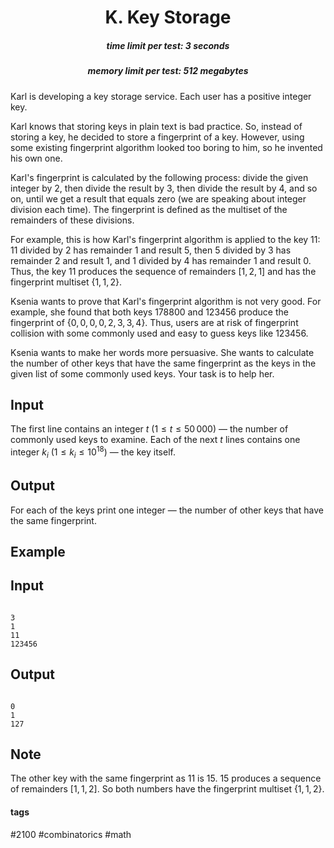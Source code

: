 <h1 style='text-align: center;'> K. Key Storage</h1>

<h5 style='text-align: center;'>time limit per test: 3 seconds</h5>
<h5 style='text-align: center;'>memory limit per test: 512 megabytes</h5>

Karl is developing a key storage service. Each user has a positive integer key.

Karl knows that storing keys in plain text is bad practice. So, instead of storing a key, he decided to store a fingerprint of a key. However, using some existing fingerprint algorithm looked too boring to him, so he invented his own one.

Karl's fingerprint is calculated by the following process: divide the given integer by 2, then divide the result by 3, then divide the result by 4, and so on, until we get a result that equals zero (we are speaking about integer division each time). The fingerprint is defined as the multiset of the remainders of these divisions. 

For example, this is how Karl's fingerprint algorithm is applied to the key 11: 11 divided by 2 has remainder 1 and result 5, then 5 divided by 3 has remainder 2 and result 1, and 1 divided by 4 has remainder 1 and result 0. Thus, the key 11 produces the sequence of remainders $[1, 2, 1]$ and has the fingerprint multiset $\{1, 1, 2\}$.

Ksenia wants to prove that Karl's fingerprint algorithm is not very good. For example, she found that both keys 178800 and 123456 produce the fingerprint of $\{0, 0, 0, 0, 2, 3, 3, 4\}$. Thus, users are at risk of fingerprint collision with some commonly used and easy to guess keys like 123456.

Ksenia wants to make her words more persuasive. She wants to calculate the number of other keys that have the same fingerprint as the keys in the given list of some commonly used keys. Your task is to help her.

## Input

The first line contains an integer $t$ ($1 \le t \le 50\,000$) — the number of commonly used keys to examine. Each of the next $t$ lines contains one integer $k_i$ ($1 \le k_i \le 10^{18}$) — the key itself. 

## Output

For each of the keys print one integer — the number of other keys that have the same fingerprint. 

## Example

## Input


```

3
1
11
123456

```
## Output


```

0
1
127

```
## Note

The other key with the same fingerprint as 11 is 15. 15 produces a sequence of remainders $[1, 1, 2]$. So both numbers have the fingerprint multiset $\{1, 1, 2\}$.



#### tags 

#2100 #combinatorics #math 